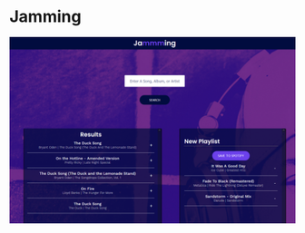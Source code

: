 # Jamming

![Image](https://raw.githubusercontent.com/hazeltonbw/jamming/main/src/images/jammming.PNG) 
